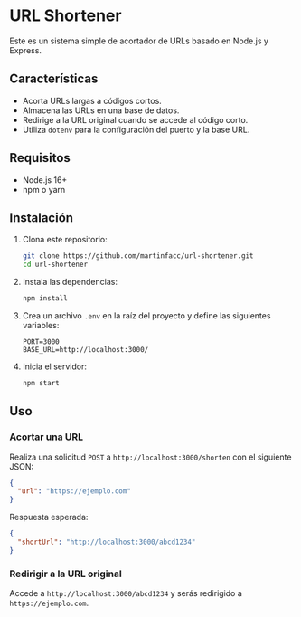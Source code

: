 # URL Shortener

Este es un sistema simple de acortador de URLs basado en Node.js y Express.

## Características

- Acorta URLs largas a códigos cortos.
- Almacena las URLs en una base de datos.
- Redirige a la URL original cuando se accede al código corto.
- Utiliza `dotenv` para la configuración del puerto y la base URL.

## Requisitos

- Node.js 16+
- npm o yarn

## Instalación

1. Clona este repositorio:

   ```sh
   git clone https://github.com/martinfacc/url-shortener.git
   cd url-shortener
   ```

2. Instala las dependencias:

   ```sh
   npm install
   ```

3. Crea un archivo `.env` en la raíz del proyecto y define las siguientes variables:

   ```env
   PORT=3000
   BASE_URL=http://localhost:3000/
   ```

4. Inicia el servidor:
   ```sh
   npm start
   ```

## Uso

### Acortar una URL

Realiza una solicitud `POST` a `http://localhost:3000/shorten` con el siguiente JSON:

```json
{
  "url": "https://ejemplo.com"
}
```

Respuesta esperada:

```json
{
  "shortUrl": "http://localhost:3000/abcd1234"
}
```

### Redirigir a la URL original

Accede a `http://localhost:3000/abcd1234` y serás redirigido a `https://ejemplo.com`.

